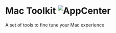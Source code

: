 # Mac Toolkit ![AppCenter](https://build.appcenter.ms/v0.1/apps/90d58112-0467-466e-8e7a-936d87d8a4aa/branches/master/badge)
A set of tools to fine tune your Mac experience
